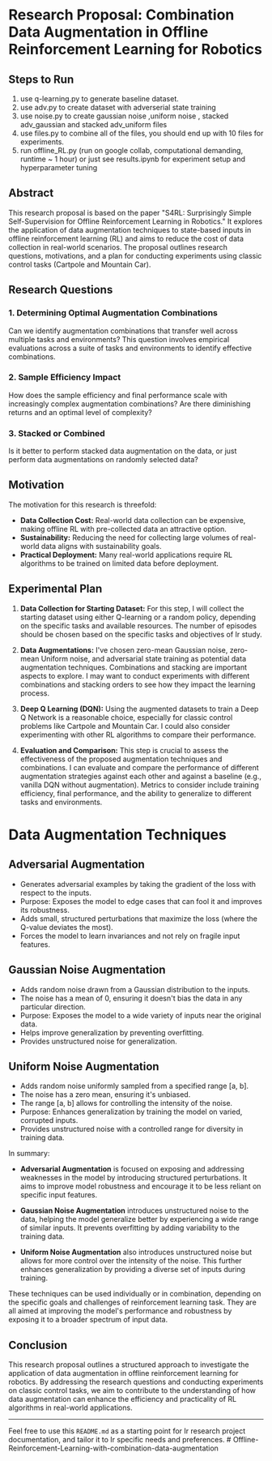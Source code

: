 # Research Proposal:  Combination Data Augmentation in Offline Reinforcement Learning for Robotics

## Steps to Run
1. use q-learning.py to generate baseline dataset.
2. use adv.py to create dataset with adverserial state training
3. use noise.py to create gaussian noise ,uniform noise , stacked adv_gaussian and stacked adv_uniform files
4. use files.py to combine all of the files, you should end up with 10 files for experiments.
5. run offline_RL.py (run on google collab, computational demanding, runtime ~ 1 hour) or just see results.ipynb for experiment setup and hyperparameter tuning


## Abstract
This research proposal is based on the paper "S4RL: Surprisingly Simple Self-Supervision for Offline Reinforcement Learning in Robotics." It explores the application of data augmentation techniques to state-based inputs in offline reinforcement learning (RL) and aims to reduce the cost of data collection in real-world scenarios. The proposal outlines research questions, motivations, and a plan for conducting experiments using classic control tasks (Cartpole and Mountain Car).

## Research Questions

### 1. Determining Optimal Augmentation Combinations
Can we identify augmentation combinations that transfer well across multiple tasks and environments? This question involves empirical evaluations across a suite of tasks and environments to identify effective combinations.

### 2. Sample Efficiency Impact
How does the sample efficiency and final performance scale with increasingly complex augmentation combinations? Are there diminishing returns and an optimal level of complexity?

### 3. Stacked or Combined
Is it better to perform stacked data augmentation on the data, or just perform data augmentations on randomly selected data?

## Motivation
The motivation for this research is threefold:
- **Data Collection Cost:** Real-world data collection can be expensive, making offline RL with pre-collected data an attractive option.
- **Sustainability:** Reducing the need for collecting large volumes of real-world data aligns with sustainability goals.
- **Practical Deployment:** Many real-world applications require RL algorithms to be trained on limited data before deployment.

## Experimental Plan

1. **Data Collection for Starting Dataset:** For this step, I will collect the starting dataset using either Q-learning or a random policy, depending on the specific tasks and available resources. The number of episodes should be chosen based on the specific tasks and objectives of Ir study.

2. **Data Augmentations:** I've chosen zero-mean Gaussian noise, zero-mean Uniform noise, and adversarial state training as potential data augmentation techniques. Combinations and stacking are important aspects to explore. I may want to conduct experiments with different combinations and stacking orders to see how they impact the learning process.

3. **Deep Q Learning (DQN):** Using the augmented datasets to train a Deep Q Network is a reasonable choice, especially for classic control problems like Cartpole and Mountain Car. I could also consider experimenting with other RL algorithms to compare their performance.

4. **Evaluation and Comparison:** This step is crucial to assess the effectiveness of the proposed augmentation techniques and combinations. I can evaluate and compare the performance of different augmentation strategies against each other and against a baseline (e.g., vanilla DQN without augmentation). Metrics to consider include training efficiency, final performance, and the ability to generalize to different tasks and environments.

# Data Augmentation Techniques 
## Adversarial Augmentation

- Generates adversarial examples by taking the gradient of the loss with respect to the inputs.
- Purpose: Exposes the model to edge cases that can fool it and improves its robustness.
- Adds small, structured perturbations that maximize the loss (where the Q-value deviates the most).
- Forces the model to learn invariances and not rely on fragile input features.

## Gaussian Noise Augmentation

- Adds random noise drawn from a Gaussian distribution to the inputs.
- The noise has a mean of 0, ensuring it doesn't bias the data in any particular direction.
- Purpose: Exposes the model to a wide variety of inputs near the original data.
- Helps improve generalization by preventing overfitting.
- Provides unstructured noise for generalization.

## Uniform Noise Augmentation

- Adds random noise uniformly sampled from a specified range [a, b].
- The noise has a zero mean, ensuring it's unbiased.
- The range [a, b] allows for controlling the intensity of the noise.
- Purpose: Enhances generalization by training the model on varied, corrupted inputs.
- Provides unstructured noise with a controlled range for diversity in training data.

In summary:

- **Adversarial Augmentation** is focused on exposing and addressing weaknesses in the model by introducing structured perturbations. It aims to improve model robustness and encourage it to be less reliant on specific input features.

- **Gaussian Noise Augmentation** introduces unstructured noise to the data, helping the model generalize better by experiencing a wide range of similar inputs. It prevents overfitting by adding variability to the training data.

- **Uniform Noise Augmentation** also introduces unstructured noise but allows for more control over the intensity of the noise. This further enhances generalization by providing a diverse set of inputs during training.

These techniques can be used individually or in combination, depending on the specific goals and challenges of reinforcement learning task. They are all aimed at improving the model's performance and robustness by exposing it to a broader spectrum of input data.


## Conclusion
This research proposal outlines a structured approach to investigate the application of data augmentation in offline reinforcement learning for robotics. By addressing the research questions and conducting experiments on classic control tasks, we aim to contribute to the understanding of how data augmentation can enhance the efficiency and practicality of RL algorithms in real-world applications.

---

Feel free to use this `README.md` as a starting point for Ir research project documentation, and tailor it to Ir specific needs and preferences.
#   O f f l i n e - R e i n f o r c e m e n t - L e a r n i n g - w i t h - c o m b i n a t i o n - d a t a - a u g m e n t a t i o n  
 